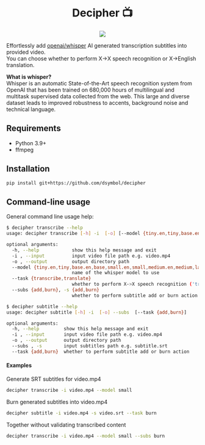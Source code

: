 <div align="center">
<h1>Decipher 📺️</h1>
<img src="https://user-images.githubusercontent.com/88138099/195132806-0ac06b96-8989-47d0-ba99-39cb808938d2.png"/>
</div>

Effortlessly add [openai/whisper](https://github.com/openai/whisper) AI generated transcription subtitles into provided
video.  
You can choose whether to perform X->X speech recognition or X->English translation.

**What is whisper?**  
Whisper is an automatic State-of-the-Art speech recognition system from OpenAI that has been trained on 680,000 hours
of multilingual and multitask supervised data collected from the web. This large and diverse dataset leads to improved
robustness to accents, background noise and technical language.

## Requirements

- Python 3.9+
- ffmpeg

## Installation

```bash
pip install git+https://github.com/dsymbol/decipher
```

## Command-line usage

General command line usage help:

```bash
$ decipher transcribe --help
usage: decipher transcribe [-h] -i  [-o] [--model {tiny.en,tiny,base.en,base,small.en,small,medium.en,medium,large}] [--task {transcribe,translate}] [--subs {add,burn}]

optional arguments:
  -h, --help            show this help message and exit
  -i , --input          input video file path e.g. video.mp4
  -o , --output         output directory path
  --model {tiny.en,tiny,base.en,base,small.en,small,medium.en,medium,large}
                        name of the whisper model to use
  --task {transcribe,translate}
                        whether to perform X->X speech recognition ('transcribe') or X->English translation ('translate')
  --subs {add,burn}, -s {add,burn}
                        whether to perform subtitle add or burn action
```

```bash
$ decipher subtitle --help
usage: decipher subtitle [-h] -i  [-o] --subs  [--task {add,burn}]

optional arguments:
  -h, --help         show this help message and exit
  -i , --input       input video file path e.g. video.mp4
  -o , --output      output directory path
  --subs , -s        input subtitles path e.g. subtitle.srt
  --task {add,burn}  whether to perform subtitle add or burn action
```

#### Examples

Generate SRT subtitles for video.mp4

```bash
decipher transcribe -i video.mp4 --model small
```

Burn generated subtitles into video.mp4

```bash
decipher subtitle -i video.mp4 -s video.srt --task burn
```

Together without validating transcribed content
```bash
decipher transcribe -i video.mp4 --model small --subs burn
```